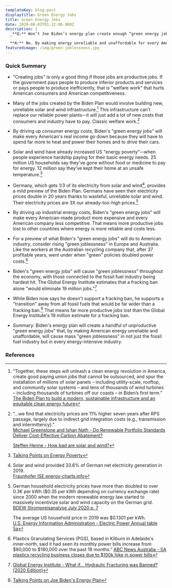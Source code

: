 ```yaml
---
templateKey: blog-post
displaytitle: Green Energy Jobs
title: Green Energy Jobs
date: 2020-08-03T01:22:00.000Z
description: |
  _**Q:** Won’t Joe Biden’s energy plan create enough “green energy jobs” to offset millions of lost jobs in the fossil fuel industry?_

  **A:** No. By making energy unreliable and unaffordable for every American industry, the Biden Plan would create mass "green joblessness."
featuredimage: /img/green-joblessness.jpg
---
```


### Quick Summary

- "Creating jobs" is only a good thing if those jobs are productive jobs. If the government pays people to produce inferior products and services or pays people to produce inefficiently, that is "welfare work" that hurts American consumers and American competitiveness.

- Many of the jobs created by the Biden Plan would involve building new, unreliable solar and wind infrastructure.[^1] This infrastructure can't replace our reliable power plants--it will just add a lot of new costs that consumers and industry have to pay. Classic welfare work.[^2]

- By driving up consumer energy costs, Biden's "green energy jobs" will make every American's real income go down because they will have to spend far more to heat and power their homes and to drive their cars.

- Solar and wind have already increased US "energy poverty"--when people experience hardship paying for their basic energy needs. 25 million US households say they've gone without food or medicine to pay for energy. 12 million say they’ve kept their home at an unsafe temperature.[^3]

- Germany, which gets 1/3 of its electricity from solar and wind[^4], provides a mild preview of the Biden Plan. Germans have seen their electricity prices double in 20 years thanks to wasteful, unreliable solar and wind. Their electricity prices are 3X our already-too-high prices.[^5]

- By driving up industrial energy costs, Biden's "green energy jobs" will make every American-made product more expensive and every American company less competitive. That means more productive jobs lost to other countries where energy is more reliable and costs less.

- For a preview of what Biden's "green energy jobs" will do to American industry, consider rising "green joblessness" in Europe and Australia. Like the workers at the Australian recycling company that, after 37 profitable years, went under when "green" policies doubled power costs.[^6]

- Biden's "green energy jobs" will cause "green joblessness" throughout the economy, with those connected to the fossil fuel industry being hardest hit. The Global Energy Institute estimates that a fracking ban alone "would eliminate 19 million jobs."[^7]

- While Biden now says he doesn't support a fracking ban, he supports a "transition" away from all fossil fuels that would be far wider than a fracking ban.[^8] That means far more productive jobs lost than the Global Energy Institute's 19 million estimate for a fracking ban.

- Summary: Biden's energy plan will create a handful of unproductive "green energy jobs" that, by making American energy unreliable and unaffordable, will cause mass "green joblessness" in not just the fossil fuel industry but in every energy-intensive industry.

### References

[^1]:
    “Together, these steps will unleash a clean energy revolution in America, create good paying union jobs that cannot be outsourced, and spur the installation of millions of solar panels – including utility-scale, rooftop, and community solar systems – and tens of thousands of wind turbines – including thousands of turbines off our coasts – in Biden’s first term.”\
    [The Biden Plan to build a modern, sustainable infrastructure and an equitable clean energy future](https://joebiden.com/clean-energy/)

[^2]:
    “...we find that electricity prices are 11% higher seven years after RPS passage, largely due to indirect grid integration costs (e.g., transmission and intermittency).”\
    [Michael Greenstone and Ishan Nath - Do Renewable Portfolio Standards Deliver Cost-Effective Carbon Abatement?](https://bfi.uchicago.edu/working-paper/do-renewable-portfolio-standards-deliver-cost-effective-carbon-abatement/)

    [Steffen Henne - How bad are solar and wind?](https://youtu.be/bcdsiHT0iOo)

[^3]: [Talking Points on Energy Poverty](https://energytalkingpoints.com/energy-poverty/)
[^4]:
    Solar and wind provided 33.6% of German net electricity generation in 2019.\
    [Fraunhofer ISE energy-charts.info](https://energy-charts.info/charts/energy_pie/chart.htm?l=en&c=DE&year=2019)

[^5]:
    German household electricity prices have more than doubled to over 0.3€ per kWh (\$0.35 per kWh depending on currency exchange rate) since 2000 when the modern renewable energy law started to massively incentivize solar and wind capacity on the German grid.\
    [BDEW Strompreisanalyse July 2020 p. 7](https://www.bdew.de/service/daten-und-grafiken/bdew-strompreisanalyse/)

    The average US household price in 2019 was \$0.1301 per kWh.\
    [U.S. Energy Information Administration - Electric Power Annual table 5a](https://www.eia.gov/electricity/sales_revenue_price/pdf/table5_a.pdf)

[^6]:
    Plastics Granulating Services (PGS), based in Kilburn in Adelaide's inner-north, said it had seen its monthly power bills increase from $80,000 to $180,000 over the past 18 months.”
    [ABC News Australia - SA plastics recycling business closes due to \$100k hike in power bills](https://www.abc.net.au/news/2017-06-27/sa-recycling-business-power-bills-rise-causing-closure/8654638)

[^7]: [Global Energy Institute - What if... Hydraulic Fracturing was Banned? (2020 Edition)](https://www.globalenergyinstitute.org/what-if-hydraulic-fracturing-was-banned-2020-edition)
[^8]: [Talking Points on Joe Biden's Energy Plan](https://energytalkingpoints.com/bidens-energy-plan/)
